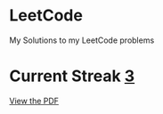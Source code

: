# LeetCode
My Solutions to my LeetCode problems
# Current Streak <u>3</u>

[View the PDF](https://raw.githubusercontent.com/Keaton-Clark/LeetCode/main/main.pdf)
